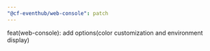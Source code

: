 ```yaml
---
"@cf-eventhub/web-console": patch
---
```


feat(web-console): add options(color customization and environment display)
